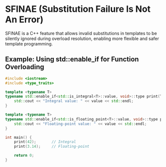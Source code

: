 # SFINAE (Substitution Failure Is Not An Error)

SFINAE is a C++ feature that allows invalid substitutions in templates to be silently ignored during overload resolution, enabling more flexible and safer template programming.

## Example: Using std::enable_if for Function Overloading

```cpp
#include <iostream>
#include <type_traits>

template <typename T>
typename std::enable_if<std::is_integral<T>::value, void>::type print(T value) {
    std::cout << "Integral value: " << value << std::endl;
}

template <typename T>
typename std::enable_if<std::is_floating_point<T>::value, void>::type print(T value) {
    std::cout << "Floating-point value: " << value << std::endl;
}

int main() {
    print(42);       // Integral
    print(3.14);     // Floating-point

    return 0;
}
```
